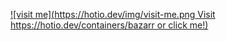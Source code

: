 [![visit me](https://hotio.dev/img/visit-me.png Visit https://hotio.dev/containers/bazarr or click me!)](https://hotio.dev/containers/bazarr)
